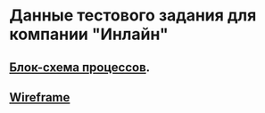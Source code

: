# Данные тестового задания для компании "Инлайн"
## [Блок-схема процессов](https://www.figma.com/file/NlBHXcKUESGKWe2uCjLRnZ/Flowcharting-activity?node-id=0%3A1&t=SNbIku1dqicOjruK-1).
## [Wireframe](https://www.figma.com/file/mSWf3jyF8L2WQuTkuOLXAh/Wireframes?node-id=0%3A1&t=UBvxl98B3gXRwwwM-1)
